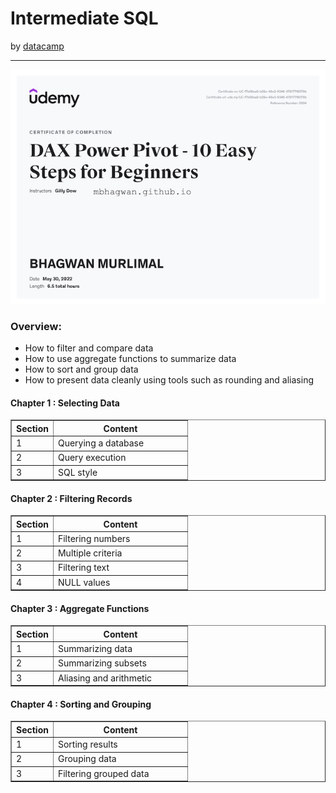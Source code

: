 <h1>Intermediate SQL</h1>
by <a href="https://www.datacamp.com/courses/intermediate-sql">datacamp</a>
<hr>

<!-- ![Certificate of Completion]() -->

![Certificate of Achievement](/images/DAX_Power_Pivot_10_Easy_Steps_for_Beginners.jpg)
 
<h3>Overview:</h3>
<ul>
 <li>How to filter and compare data</li>
 <li>How to use aggregate functions to summarize data</li>
 <li>How to sort and group data</li>
 <li>How to present data cleanly using tools such as rounding and aliasing</li>
</ul>

<h4>Chapter 1 : Selecting Data</h4>

<table border="1">
 <tr>
  <th>Section</th>
  <th width=200>Content</th>
 </tr>
 <tr>
  <td>1</td>
  <td>Querying a database</td>
 </tr>
 <tr>
  <td>2</td>
  <td>Query execution</td>
 </tr>
 <tr>
  <td>3</td>
  <td>SQL style</td>
 </tr>
</table>

<h4>Chapter 2 : Filtering Records</h4>

<table border="1">
 <tr>
  <th>Section</th>
  <th width=200>Content</th>
 </tr>
 <tr>
  <td>1</td>
  <td>Filtering numbers</td>
 </tr>
 <tr>
  <td>2</td>
  <td>Multiple criteria</td>
 </tr>
 <tr>
  <td>3</td>
  <td>Filtering text</td>
 </tr>
 <tr>
  <td>4</td>
  <td>NULL values</td>
 </tr>
</table>

<h4>Chapter 3 : Aggregate Functions</h4>

<table border="1">
 <tr>
  <th>Section</th>
  <th width=200>Content</th>
 </tr>
 <tr>
  <td>1</td>
  <td>Summarizing data</td>
 </tr>
 <tr>
  <td>2</td>
  <td>Summarizing subsets</td>
 </tr>
 <tr>
  <td>3</td>
  <td>Aliasing and arithmetic</td>
 </tr>
</table>

<h4>Chapter 4 : Sorting and Grouping</h4>

<table border="1">
 <tr>
  <th>Section</th>
  <th width=200>Content</th>
 </tr>
 <tr>
  <td>1</td>
  <td>Sorting results</td>
 </tr>
 <tr>
  <td>2</td>
  <td>Grouping data</td>
 </tr>
 <tr>
  <td>3</td>
  <td>Filtering grouped data</td>
 </tr>
</table>
